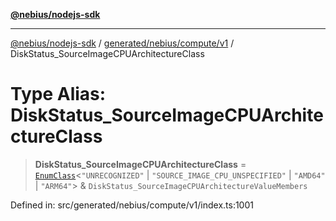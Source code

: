 [**@nebius/nodejs-sdk**](../../../../../README.md)

---

[@nebius/nodejs-sdk](../../../../../README.md) / [generated/nebius/compute/v1](../README.md) / DiskStatus_SourceImageCPUArchitectureClass

# Type Alias: DiskStatus_SourceImageCPUArchitectureClass

> **DiskStatus_SourceImageCPUArchitectureClass** = [`EnumClass`](../../../../../runtime/protos/enum/type-aliases/EnumClass.md)\<`"UNRECOGNIZED"` \| `"SOURCE_IMAGE_CPU_UNSPECIFIED"` \| `"AMD64"` \| `"ARM64"`\> & `DiskStatus_SourceImageCPUArchitectureValueMembers`

Defined in: src/generated/nebius/compute/v1/index.ts:1001
